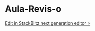 # Aula-Revis-o

[Edit in StackBlitz next generation editor ⚡️](https://stackblitz.com/~/github.com/thyaguinho244Dafuga/Aula-Revis-o)